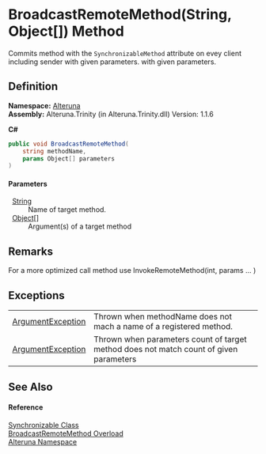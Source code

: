 # BroadcastRemoteMethod(String, Object[]) Method


Commits method with the `SynchronizableMethod` attribute on evey client including sender with given parameters. with given parameters.



## Definition
**Namespace:** <a href="N_Alteruna">Alteruna</a>  
**Assembly:** Alteruna.Trinity (in Alteruna.Trinity.dll) Version: 1.1.6

**C#**
``` C#
public void BroadcastRemoteMethod(
	string methodName,
	params Object[] parameters
)
```



#### Parameters
<dl><dt>  <a href="https://learn.microsoft.com/dotnet/api/system.string" target="_blank" rel="noopener noreferrer">String</a></dt><dd>Name of target method.</dd><dt>  <a href="https://learn.microsoft.com/dotnet/api/system.object" target="_blank" rel="noopener noreferrer">Object</a>[]</dt><dd>Argument(s) of a target method</dd></dl>

## Remarks
For a more optimized call method use InvokeRemoteMethod(int, params ... )

## Exceptions
<table>
<tr>
<td><a href="https://learn.microsoft.com/dotnet/api/system.argumentexception" target="_blank" rel="noopener noreferrer">ArgumentException</a></td>
<td>Thrown when methodName does not mach a name of a registered method.</td></tr>
<tr>
<td><a href="https://learn.microsoft.com/dotnet/api/system.argumentexception" target="_blank" rel="noopener noreferrer">ArgumentException</a></td>
<td>Thrown when parameters count of target method does not match count of given parameters</td></tr>
</table>

## See Also


#### Reference
<a href="T_Alteruna_Synchronizable">Synchronizable Class</a>  
<a href="Overload_Alteruna_Synchronizable_BroadcastRemoteMethod">BroadcastRemoteMethod Overload</a>  
<a href="N_Alteruna">Alteruna Namespace</a>  
